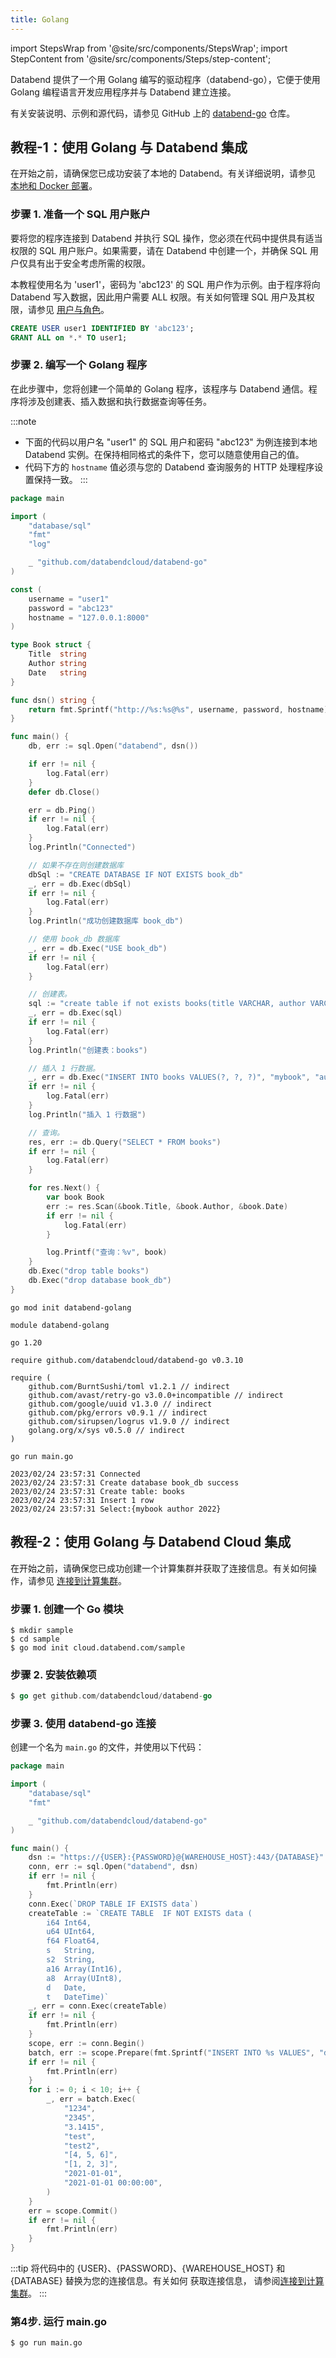 ```yaml
---
title: Golang
---
```


import StepsWrap from '@site/src/components/StepsWrap';
import StepContent from '@site/src/components/Steps/step-content';

Databend 提供了一个用 Golang 编写的驱动程序（databend-go），它便于使用 Golang 编程语言开发应用程序并与 Databend 建立连接。

有关安装说明、示例和源代码，请参见 GitHub 上的 [databend-go](https://github.com/datafuselabs/databend-go) 仓库。

## 教程-1：使用 Golang 与 Databend 集成

在开始之前，请确保您已成功安装了本地的 Databend。有关详细说明，请参见 [本地和 Docker 部署](/guides/deploy/deploying-local)。

### 步骤 1. 准备一个 SQL 用户账户

要将您的程序连接到 Databend 并执行 SQL 操作，您必须在代码中提供具有适当权限的 SQL 用户账户。如果需要，请在 Databend 中创建一个，并确保 SQL 用户仅具有出于安全考虑所需的权限。

本教程使用名为 'user1'，密码为 'abc123' 的 SQL 用户作为示例。由于程序将向 Databend 写入数据，因此用户需要 ALL 权限。有关如何管理 SQL 用户及其权限，请参见 [用户与角色](/sql/sql-commands/ddl/user/)。

```sql
CREATE USER user1 IDENTIFIED BY 'abc123';
GRANT ALL on *.* TO user1;
```

### 步骤 2. 编写一个 Golang 程序

在此步骤中，您将创建一个简单的 Golang 程序，该程序与 Databend 通信。程序将涉及创建表、插入数据和执行数据查询等任务。

<StepsWrap> 

<StepContent number="1" title="将以下代码复制并粘贴到文件 main.go 中"> 

:::note
- 下面的代码以用户名 "user1" 的 SQL 用户和密码 "abc123" 为例连接到本地 Databend 实例。在保持相同格式的条件下，您可以随意使用自己的值。
- 代码下方的 `hostname` 值必须与您的 Databend 查询服务的 HTTP 处理程序设置保持一致。
:::

```go title='main.go'
package main

import (
	"database/sql"
	"fmt"
	"log"

	_ "github.com/databendcloud/databend-go"
)

const (
	username = "user1"
	password = "abc123"
	hostname = "127.0.0.1:8000"
)

type Book struct {
	Title  string
	Author string
	Date   string
}

func dsn() string {
	return fmt.Sprintf("http://%s:%s@%s", username, password, hostname)
}

func main() {
	db, err := sql.Open("databend", dsn())

	if err != nil {
		log.Fatal(err)
	}
	defer db.Close()

	err = db.Ping()
	if err != nil {
		log.Fatal(err)
	}
	log.Println("Connected")

	// 如果不存在则创建数据库
	dbSql := "CREATE DATABASE IF NOT EXISTS book_db"
	_, err = db.Exec(dbSql)
	if err != nil {
		log.Fatal(err)
	}
	log.Println("成功创建数据库 book_db")

	// 使用 book_db 数据库
	_, err = db.Exec("USE book_db")
	if err != nil {
		log.Fatal(err)
	}

	// 创建表。
	sql := "create table if not exists books(title VARCHAR, author VARCHAR, date VARCHAR)"
	_, err = db.Exec(sql)
	if err != nil {
		log.Fatal(err)
	}
	log.Println("创建表：books")

	// 插入 1 行数据。
	_, err = db.Exec("INSERT INTO books VALUES(?, ?, ?)", "mybook", "author", "2022")
	if err != nil {
		log.Fatal(err)
	}
	log.Println("插入 1 行数据")

	// 查询。
	res, err := db.Query("SELECT * FROM books")
	if err != nil {
		log.Fatal(err)
	}

	for res.Next() {
		var book Book
		err := res.Scan(&book.Title, &book.Author, &book.Date)
		if err != nil {
			log.Fatal(err)
		}

		log.Printf("查询：%v", book)
	}
	db.Exec("drop table books")
	db.Exec("drop database book_db")
}
```


</StepContent>

<StepContent number="2" title="安装依赖项。"> 

```shell
go mod init databend-golang
```

```text title='go.mod'
module databend-golang

go 1.20

require github.com/databendcloud/databend-go v0.3.10

require (
	github.com/BurntSushi/toml v1.2.1 // indirect
	github.com/avast/retry-go v3.0.0+incompatible // indirect
	github.com/google/uuid v1.3.0 // indirect
	github.com/pkg/errors v0.9.1 // indirect
	github.com/sirupsen/logrus v1.9.0 // indirect
	golang.org/x/sys v0.5.0 // indirect
)
```

</StepContent>

<StepContent number="3" title="运行程序。">

```shell
go run main.go
```

```text title='输出'
2023/02/24 23:57:31 Connected
2023/02/24 23:57:31 Create database book_db success
2023/02/24 23:57:31 Create table: books
2023/02/24 23:57:31 Insert 1 row
2023/02/24 23:57:31 Select:{mybook author 2022}
```


</StepContent>

</StepsWrap>

## 教程-2：使用 Golang 与 Databend Cloud 集成

在开始之前，请确保您已成功创建一个计算集群并获取了连接信息。有关如何操作，请参见 [连接到计算集群](/guides/cloud/using-databend-cloud/warehouses#connecting)。

### 步骤 1. 创建一个 Go 模块

```shell
$ mkdir sample
$ cd sample
$ go mod init cloud.databend.com/sample
```

### 步骤 2. 安装依赖项

```go
$ go get github.com/databendcloud/databend-go
```

### 步骤 3. 使用 databend-go 连接

创建一个名为 `main.go` 的文件，并使用以下代码：

```go
package main

import (
	"database/sql"
	"fmt"

	_ "github.com/databendcloud/databend-go"
)

```

```go
func main() {
	dsn := "https://{USER}:{PASSWORD}@{WAREHOUSE_HOST}:443/{DATABASE}"
	conn, err := sql.Open("databend", dsn)
	if err != nil {
		fmt.Println(err)
	}
	conn.Exec(`DROP TABLE IF EXISTS data`)
	createTable := `CREATE TABLE  IF NOT EXISTS data (
		i64 Int64,
		u64 UInt64,
		f64 Float64,
		s   String,
		s2  String,
		a16 Array(Int16),
		a8  Array(UInt8),
		d   Date,
		t   DateTime)`
	_, err = conn.Exec(createTable)
	if err != nil {
		fmt.Println(err)
	}
	scope, err := conn.Begin()
	batch, err := scope.Prepare(fmt.Sprintf("INSERT INTO %s VALUES", "data"))
	if err != nil {
		fmt.Println(err)
    }
	for i := 0; i < 10; i++ {
		_, err = batch.Exec(
			"1234",
			"2345",
			"3.1415",
			"test",
			"test2",
			"[4, 5, 6]",
			"[1, 2, 3]",
			"2021-01-01",
			"2021-01-01 00:00:00",
		)
	}
	err = scope.Commit()
	if err != nil {
		fmt.Println(err)
	}
}
```

:::tip
将代码中的 {USER}、{PASSWORD}、{WAREHOUSE_HOST} 和 {DATABASE} 替换为您的连接信息。有关如何
获取连接信息，
请参阅[连接到计算集群](/guides/cloud/using-databend-cloud/warehouses#connecting)。
:::

### 第4步. 运行 main.go

```shell
$ go run main.go
```